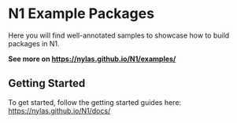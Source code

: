 # N1 Example Packages

Here you will find well-annotated samples to showcase how to build
packages in N1.

**See more on https://nylas.github.io/N1/examples/**

## Getting Started

To get started, follow the getting started guides here: https://nylas.github.io/N1/docs/
